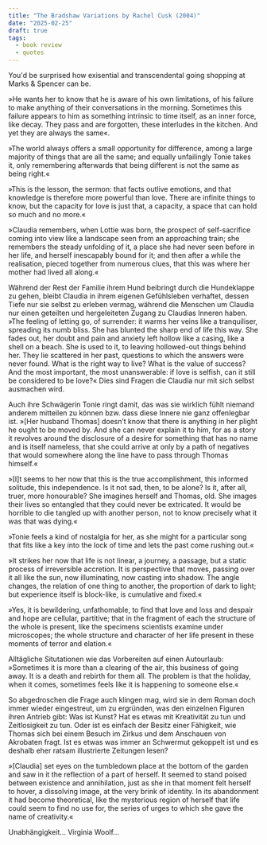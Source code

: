 ```yaml
---
title: "The Bradshaw Variations by Rachel Cusk (2004)"
date: "2025-02-25"
draft: true
tags:
  - book review
  - quotes
---
```


You'd be surprised how exisential and transcendental going shopping at Marks & Spencer can be.

»He wants her to know that he is aware of his own limitations, of his failure to make anything of their conversations in the morning. Sometimes this failure appears to him as something intrinsic to time itself, as an inner force, like decay. They pass and are forgotten, these interludes in the kitchen. And yet they are always the same«.

»The world always offers a small opportunity for difference, among a large majority of things that are all the same; and equally unfailingly Tonie takes it, only remembering afterwards that being different is not the same as being right.«

»This is the lesson, the sermon: that facts outlive emotions, and that knowledge is therefore more powerful than love. There are infinite things to know, but the capacity for love is just that, a capacity, a space that can hold so much and no more.«

»Claudia remembers, when Lottie was born, the prospect of self-sacrifice coming into view like a landscape seen from an approaching train; she remembers the steady unfolding of it, a place she had never seen before in her life, and herself inescapably bound for it; and then after a while the realisation, pieced together from numerous clues, that this was where her mother had lived all along.«

Während der Rest der Familie ihrem Hund beibringt durch die Hundeklappe zu gehen, bleibt Claudia in ihrem eigenen Gefühlsleben verhaftet, dessen Tiefe nur sie selbst zu erleben vermag, während die Menschen um Claudia nur einen geteilten und hergeleiteten Zugang zu Claudias Inneren haben. »The feeling of letting go, of surrender: it warms her veins like a tranquiliser, spreading its numb bliss. She has blunted the sharp end of life this way. She fades out, her doubt and pain and anxiety left hollow like a casing, like a shell on a beach. She is used to it, to leaving hollowed-out things behind her. They lie scattered in her past, questions to which the answers were never found. What is the right way to live? What is the value of success? And the most important, the most unanswerable: if love is selfish, can it still be considered to be love?« Dies sind Fragen die Claudia nur mit sich selbst ausmachen wird.

Auch ihre Schwägerin Tonie ringt damit, das was sie wirklich fühlt niemand anderem mitteilen zu können bzw. dass diese Innere nie ganz offenlegbar ist. »[Her husband Thomas] doesn’t know that there is anything in her plight he ought to be moved by. And she can never explain it to him, for as a story it revolves around the disclosure of a desire for something that has no name and is itself nameless, that she could arrive at only by a path of negatives that would somewhere along the line have to pass through Thomas himself.«

»[I]t seems to her now that this is the true accomplishment, this informed solitude, this independence. Is it not sad, then, to be alone? Is it, after all, truer, more honourable? She imagines herself and Thomas, old. She images their lives so entangled that they could never be extricated. It would be horrible to die tangled up with another person, not to know precisely what it was that was dying.«

»Tonie feels a kind of nostalgia for her, as she might for a particular song that fits like a key into the lock of time and lets the past come rushing out.«

»It strikes her now that life is not linear, a journey, a passage, but a static process of irreversible accretion. It is perspective that moves, passing over it all like the sun, now illuminating, now casting into shadow. The angle changes, the relation of one thing to another, the proportion of dark to light; but experience itself is block-like, is cumulative and fixed.«

»Yes, it is bewildering, unfathomable, to find that love and loss and despair and hope are cellular, partitive; that in the fragment of each the structure of the whole is present, like the specimens scientists examine under microscopes; the whole structure and character of her life present in these moments of terror and elation.«

Alltägliche Situtationen wie das Vorbereiten auf einen Autourlaub: »Sometimes it is more than a clearing of the air, this business of going away. It is a death and rebirth for them all. The problem is that the holiday, when it comes, sometimes feels like it is happening to someone else.«

So abgedroschen die Frage auch klingen mag, wird sie in dem Roman doch immer wieder eingestreut, um zu ergründen, was den einzelnen Figuren ihren Antrieb gibt: Was ist Kunst? Hat es etwas mit Kreativität zu tun und Zeitlosigkeit zu tun. Oder ist es einfach der Besitz einer Fähigkeit, wie Thomas sich bei einem Besuch im Zirkus und dem Anschauen von Akrobaten fragt. Ist es etwas was immer an Schwermut gekoppelt ist und es deshalb eher ratsam illustrierte Zeitungen lesen?

»[Claudia] set eyes on the tumbledown place at the bottom of the garden and saw in it the reflection of a part of herself. It seemed to stand poised between existence and annihilation, just as she in that moment felt herself to hover, a dissolving image, at the very brink of identity. In its abandonment it had become theoretical, like the mysterious region of herself that life could seem to find no use for, the series of urges to which she gave the name of creativity.«

Unabhängigkeit...
Virginia Woolf...
